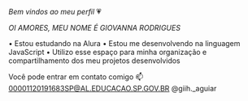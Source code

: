 *Bem vindos ao meu perfil* 💗

*OI AMORES, MEU NOME É GIOVANNA RODRIGUES*

• Estou estudando na Alura
• Estou me desenvolvendo na linguagem JavaScript
• Utilizo esse espaço para minha organização e compartilhamento dos meu projetos desenvolvidos

Você pode entrar em contato comigo 📫
00001120191683SP@AL.EDUCACAO.SP.GOV.BR
@giih._aguiar

